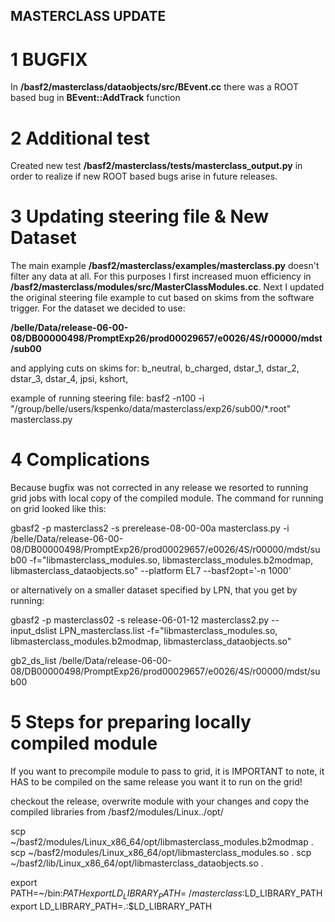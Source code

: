 ## MASTERCLASS UPDATE

# 1 BUGFIX

In **/basf2/masterclass/dataobjects/src/BEvent.cc** there was a ROOT based bug in **BEvent::AddTrack** function

# 2 Additional test

Created new test **/basf2/masterclass/tests/masterclass_output.py** in order to realize if new ROOT based bugs arise in future releases.

# 3 Updating steering file & New Dataset

The main example **/basf2/masterclass/examples/masterclass.py** doesn't filter any data at all.
For this purposes I first increased muon efficiency in **/basf2/masterclass/modules/src/MasterClassModules.cc**.
Next I updated the original steering file example to cut based on skims from the software trigger.
For the dataset we decided to use:

**/belle/Data/release-06-00-08/DB00000498/PromptExp26/prod00029657/e0026/4S/r00000/mdst/sub00**

and applying cuts on skims for: 
b_neutral, b_charged, dstar_1, dstar_2, dstar_3, dstar_4, jpsi, kshort,

example of running steering file:
basf2 -n100 -i "/group/belle/users/kspenko/data/masterclass/exp26/sub00/*.root" masterclass.py

# 4 Complications

Because bugfix was not corrected in any release we resorted to running grid jobs with local copy of the compiled module.
The command for running on grid looked like this:

gbasf2 -p masterclass2 -s prerelease-08-00-00a masterclass.py -i /belle/Data/release-06-00-08/DB00000498/PromptExp26/prod00029657/e0026/4S/r00000/mdst/sub00 -f="libmasterclass_modules.so, libmasterclass_modules.b2modmap, libmasterclass_dataobjects.so" --platform EL7 --basf2opt='-n 1000'

or alternatively on a smaller dataset specified by LPN, that you get by running:

gbasf2 -p masterclass02 -s release-06-01-12 masterclass2.py --input_dslist LPN_masterclass.list -f="libmasterclass_modules.so, libmasterclass_modules.b2modmap, libmasterclass_dataobjects.so"

gb2_ds_list /belle/Data/release-06-00-08/DB00000498/PromptExp26/prod00029657/e0026/4S/r00000/mdst/sub00

# 5 Steps for preparing locally compiled module

If you want to precompile module to pass to grid, it is IMPORTANT to note,
it HAS to be compiled on the same release you want it to run on the grid!

checkout the release, overwrite module with your changes and copy the compiled libraries from
/basf2/modules/Linux../opt/








scp ~/basf2/modules/Linux_x86_64/opt/libmasterclass_modules.b2modmap .
scp ~/basf2/modules/Linux_x86_64/opt/libmasterclass_modules.so .
scp ~/basf2/lib/Linux_x86_64/opt/libmasterclass_dataobjects.so .

export PATH=~/bin:$PATH
export LD_LIBRARY_PATH=~/masterclass:$LD_LIBRARY_PATH
export LD_LIBRARY_PATH=.:$LD_LIBRARY_PATH
